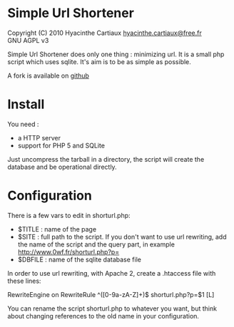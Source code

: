 Simple Url Shortener
====================

Copyright (C) 2010 Hyacinthe Cartiaux <hyacinthe.cartiaux@free.fr>  
GNU AGPL v3

Simple Url Shortener does only one thing : minimizing url.
It is a small php script which uses sqlite.
It's aim is to be as simple as possible.

A fork is available on [github](https://github.com/blankoworld/Simple-URL-Shortener)

# Install

You need :
* a HTTP server
* support for PHP 5 and SQLite

Just uncompress the tarball in a directory, the script will create
the database and be operational directly.

# Configuration

There is a few vars to edit in shorturl.php:

* $TITLE : name of the page
* $SITE : full path to the script. If you don't want to use url
  rewriting, add the name of the script and the query part, in example
  http://www.0wf.fr/shorturl.php?p=
* $DBFILE : name of the sqlite database file

In order to use url rewriting, with Apache 2, create a .htaccess file
with these lines:

  RewriteEngine on
  RewriteRule ^([0-9a-zA-Z]+)$ shorturl.php?p=$1 [L]

You can rename the script shorturl.php to whatever you
want, but think about changing references to the old name in
your configuration.
